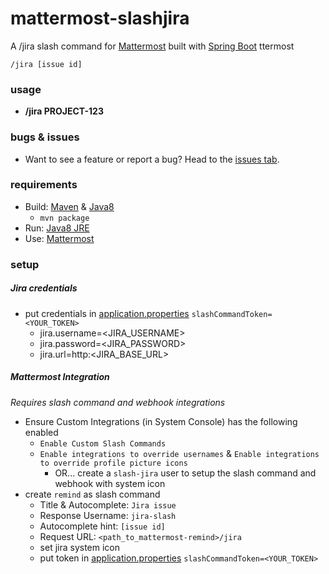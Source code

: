 # mattermost-slashjira
A /jira slash command for [Mattermost](https://mattermost.com/) built with [Spring Boot](https://spring.io/projects/spring-boot)
ttermost

`/jira [issue id]`

### usage

* **/jira PROJECT-123**

### bugs & issues

* Want to see a feature or report a bug?  Head to the [issues tab](https://github.com/scottleedavis/mattermost-slashjira/issues).

### requirements
* Build: [Maven](https://maven.apache.org/download.cgi) & [Java8](http://openjdk.java.net/install/)
    * `mvn package`
* Run: [Java8 JRE](http://openjdk.java.net/install/)
* Use: [Mattermost](https://mattermost.com/) 

### setup
##### Jira credentials
* put credentials in [application.properties](src/main/resources/application.properties) `slashCommandToken=<YOUR_TOKEN>`  
  * jira.username=<JIRA_USERNAME>
  * jira.password=<JIRA_PASSWORD>
  * jira.url=http:<JIRA_BASE_URL>

##### Mattermost Integration
_Requires slash command and webhook integrations_
* Ensure Custom Integrations (in System Console) has the following enabled
  * `Enable Custom Slash Commands`
  * `Enable integrations to override usernames` & `Enable integrations to override profile picture icons`
    * OR... create a `slash-jira` user to setup the slash command and webhook with system icon
* create `remind` as slash command
  * Title & Autocomplete: `Jira issue`
  * Response Username: `jira-slash`
  * Autocomplete hint: `[issue id]`
  * Request URL: `<path_to_mattermost-remind>/jira`
  * set jira system icon
  * put token in [application.properties](src/main/resources/application.properties) `slashCommandToken=<YOUR_TOKEN>`  
